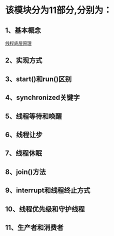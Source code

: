 # 该模块分为11部分,分别为：
## 1、基本概念

[线程底层原理](https://www.cnblogs.com/LeeMengxu/articles/LeeMengxu.html)
## 2、实现方式
## 3、start()和run()区别
## 4、synchronized关键字
## 5、线程等待和唤醒
## 6、线程让步
## 7、线程休眠
## 8、join()方法
## 9、interrupt和线程终止方式
## 10、线程优先级和守护线程
## 11、生产者和消费者
